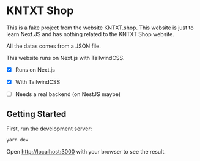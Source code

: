 # KNTXT Shop
This is a fake project from the website KNTXT.shop. This website is just to learn Next.JS and has nothing related to the KNTXT Shop website.

All the datas comes from a JSON file.

This website runs on Next.js with TailwindCSS. 
- [x] Runs on Next.js
- [x] With TailwindCSS
- [ ] Needs a real backend (on NestJS maybe)


## Getting Started

First, run the development server:

```bash
yarn dev
```

Open [http://localhost:3000](http://localhost:3000) with your browser to see the result.
